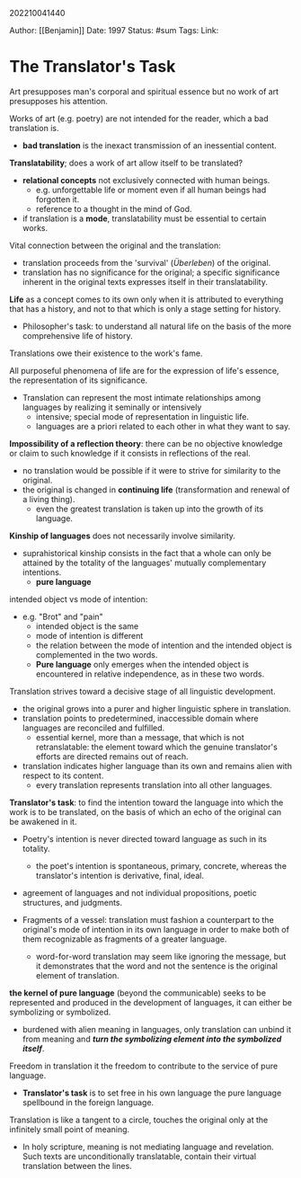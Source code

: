 202210041440

Author: [[Benjamin]]
Date: 1997
Status: #sum 
Tags: 
Link: 

# The Translator's Task

Art presupposes man's corporal and spiritual essence but no work of art presupposes his attention.

Works of art (e.g. poetry) are not intended for the reader, which a bad translation is.
- **bad translation** is the inexact transmission of an inessential content.

**Translatability**; does a work of art allow itself to be translated?
- **relational concepts** not exclusively connected with human beings.
	- e.g. unforgettable life or moment even if all human beings had forgotten it.
	- reference to a thought in the mind of God.
- if translation is a **mode**, translatability must be essential to certain works.

Vital connection between the original and the translation:
- translation proceeds from the 'survival' (*Überleben*) of the original.
- translation has no significance for the original; a specific significance inherent in the original texts expresses itself in their translatability.

**Life** as a concept comes to its own only when it is attributed to everything that has a history, and not to that which is only a stage setting for history.
- Philosopher's task: to understand all natural life on the basis of the more comprehensive life of history.

Translations owe their existence to the work's fame.

All purposeful phenomena of life are for the expression of life's essence, the representation of its significance.
- Translation can represent the most intimate relationships among languages by realizing it seminally or intensively
	- intensive; special mode of representation in linguistic life.
	- languages are a priori related to each other in what they want to say.

**Impossibility of a reflection theory**: there can be no objective knowledge or claim to such knowledge if it consists in reflections of the real.
- no translation would be possible if it were to strive for similarity to the original.
- the original is changed in **continuing life** (transformation and renewal of a living thing).
	- even the greatest translation is taken up into the growth of its language.

**Kinship of languages** does not necessarily involve similarity.
- suprahistorical kinship consists in the fact that a whole can only be attained by the totality of the languages' mutually complementary intentions.
	- **pure language**

intended object vs mode of intention:
- e.g. "Brot" and "pain"
	- intended object is the same
	- mode of intention is different
	- the relation between the mode of intention and the intended object is complemented in the two words.
	- **Pure language** only emerges when the intended object is encountered in relative independence, as in these two words.

Translation strives toward a decisive stage of all linguistic development.
- the original grows into a purer and higher linguistic sphere in translation.
- translation points to predetermined, inaccessible domain where languages are reconciled and fulfilled.
	- essential kernel, more than a message, that which is not retranslatable: the element toward which the genuine translator's efforts are directed remains out of reach.
- translation indicates higher language than its own and remains alien with respect to its content.
	- every translation represents translation into all other languages.

**Translator's task**: to find the intention toward the language into which the work is to be translated, on the basis of which an echo of the original can be awakened in it.
- Poetry's intention is never directed toward language as such in its totality.
	- the poet's intention is spontaneous, primary, concrete, whereas the translator's intention is derivative, final, ideal.
- agreement of languages and not individual propositions, poetic structures, and judgments.

- Fragments of a vessel: translation must fashion a counterpart to the original's mode of intention in its own language in order to make both of them recognizable as fragments of a greater language.
	- word-for-word translation may seem like ignoring the message, but it demonstrates that the word and not the sentence is the original element of translation.

**the kernel of pure language** (beyond the communicable) seeks to be represented and produced in the development of languages, it can either be symbolizing or symbolized.
- burdened with alien meaning in languages, only translation can unbind it from meaning and ***turn the symbolizing element into the symbolized itself***.

Freedom in translation it the freedom to contribute to the service of pure language.
- **Translator's task** is to set free in his own language the pure language spellbound in the foreign language.

Translation is like a tangent to a circle, touches the original only at the infinitely small point of meaning.
- In holy scripture, meaning is not mediating language and revelation. Such texts are unconditionally translatable, contain their virtual translation between the lines.